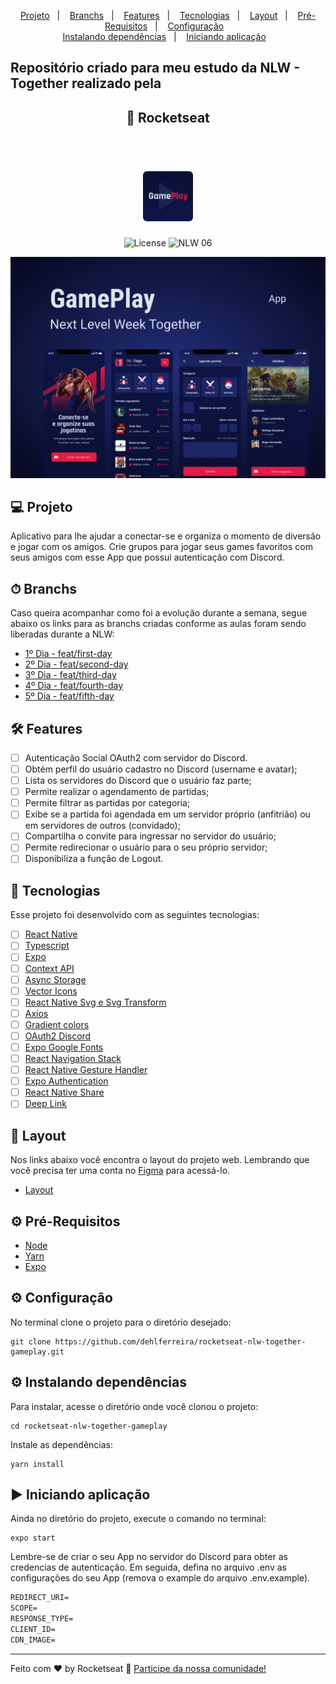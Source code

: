 <p align="center">
  <a href="#-projeto">Projeto</a>&nbsp;&nbsp;&nbsp;|&nbsp;&nbsp;&nbsp;
  <a href="#-branchs">Branchs</a>&nbsp;&nbsp;&nbsp;|&nbsp;&nbsp;&nbsp;
  <a href="#-Features">Features</a>&nbsp;&nbsp;&nbsp;|&nbsp;&nbsp;&nbsp;
  <a href="#-tecnologias">Tecnologias</a>&nbsp;&nbsp;&nbsp;|&nbsp;&nbsp;&nbsp;
  <a href="#-layout">Layout</a>&nbsp;&nbsp;&nbsp;|&nbsp;&nbsp;&nbsp;
  <a href="#-pré-requisitos">Pré-Requisitos</a>&nbsp;&nbsp;&nbsp;|&nbsp;&nbsp;&nbsp;
  <a href="#-configuração">Configuração</a>&nbsp;&nbsp;&nbsp;
  <br>
  <a href="#-instalando-dependências">Instalando dependências</a>&nbsp;&nbsp;&nbsp;|&nbsp;&nbsp;&nbsp;
  <a href="#-iniciando-aplicação">Iniciando aplicação</a>&nbsp;&nbsp;&nbsp;

</p>

## Repositório criado para meu estudo da NLW - Together realizado pela

<h2 align="center">🚀 Rocketseat</h2>

<br>

<h1 align="center">
  <img alt="GamePlay" height="80" title="Plant Manager" src="assets/logo.png" />
</h1>

<p align="center">
  <img alt="License" src="https://img.shields.io/static/v1?label=license&message=MIT&color=E51C44&labelColor=0A1033">

 <img src="https://img.shields.io/static/v1?label=NLW&message=06&color=E51C44&labelColor=0A1033" alt="NLW 06" />
</p>

![cover](assets/cover.png?style=flat)

## 💻 Projeto

Aplicativo para lhe ajudar a conectar-se e organiza o momento de diversão e jogar com os amigos. Crie grupos para jogar seus games favoritos com seus amigos com esse App que possui autenticação com Discord.

## ⏱ Branchs

Caso queira acompanhar como foi a evolução durante a semana, segue abaixo os links para as branchs criadas conforme as aulas foram sendo liberadas durante a NLW:

- [1º Dia - feat/first-day](https://github.com/dehlferreira/rocketseat-nlw-together-gameplay/tree/feat/first-day)
- [2º Dia - feat/second-day](https://github.com/dehlferreira/rocketseat-nlw-together-gameplay/tree/feat/second-day)
- [3º Dia - feat/third-day](https://github.com/dehlferreira/rocketseat-nlw-together-gameplay/tree/feat/third-day)
- [4º Dia - feat/fourth-day](https://github.com/dehlferreira/rocketseat-nlw-together-gameplay/tree/feat/fourth-day)
- [5º Dia - feat/fifth-day](https://github.com/dehlferreira/rocketseat-nlw-together-gameplay/tree/feat/fifth-day)

## 🛠️ Features

- [ ] Autenticação Social OAuth2 com servidor do Discord.
- [ ] Obtém perfil do usuário cadastro no Discord (username e avatar);
- [ ] Lista os servidores do Discord que o usuário faz parte;
- [ ] Permite realizar o agendamento de partidas;
- [ ] Permite filtrar as partidas por categoria;
- [ ] Exibe se a partida foi agendada em um servidor próprio (anfitrião) ou em servidores de outros (convidado);
- [ ] Compartilha o convite para ingressar no servidor do usuário;
- [ ] Permite redirecionar o usuário para o seu próprio servidor;
- [ ] Disponibiliza a função de Logout.

## 🚀 Tecnologias

Esse projeto foi desenvolvido com as seguintes tecnologias:

- [ ] [React Native](https://reactnative.dev/docs/getting-started)
- [ ] [Typescript](https://www.typescriptlang.org/docs/)
- [ ] [Expo](https://docs.expo.io/)
- [ ] [Context API](https://pt-br.reactjs.org/docs/context.html)
- [ ] [Async Storage](https://reactnative.dev/docs/asyncstorage)
- [ ] [Vector Icons](https://docs.expo.io/guides/icons/)
- [ ] [React Native Svg e Svg Transform](https://docs.expo.io/versions/latest/sdk/svg/)
- [ ] [Axios](https://www.npmjs.com/package/axios)
- [ ] [Gradient colors](https://docs.expo.io/versions/latest/sdk/linear-gradient/)
- [ ] [OAuth2 Discord ](https://discord.com/developers/docs/topics/oauth2)
- [ ] [Expo Google Fonts](https://docs.expo.io/guides/using-custom-fonts/)
- [ ] [React Navigation Stack](https://reactnavigation.org/docs/stack-navigator/)
- [ ] [React Native Gesture Handler](https://reactnavigation.org/docs/getting-started)
- [ ] [Expo Authentication](https://docs.expo.io/guides/authentication/)
- [ ] [React Native Share](https://reactnative.dev/docs/share)
- [ ] [Deep Link](https://reactnavigation.org/docs/deep-linking/)

## 🔖 Layout

Nos links abaixo você encontra o layout do projeto web. Lembrando que você precisa ter uma conta no [Figma](http://figma.com/) para acessá-lo.

- [Layout](https://www.figma.com/file/0kv33XYjvOgvKGKHBaiR07/GamePlay-NLW-Together?node-id=58913%3A83)

## ⚙ Pré-Requisitos

- [Node](https://nodejs.org/pt-br/)
- [Yarn](https://yarnpkg.com/getting-started)
- [Expo](https://docs.expo.io/)

## ⚙ Configuração

No terminal clone o projeto para o diretório desejado:

```
git clone https://github.com/dehlferreira/rocketseat-nlw-together-gameplay.git
```

## ⚙ Instalando dependências

Para instalar, acesse o diretório onde você clonou o projeto:

```
cd rocketseat-nlw-together-gameplay
```

Instale as dependências:

```
yarn install
```

## ▶ Iniciando aplicação

Ainda no diretório do projeto, execute o comando no terminal:

```
expo start
```

Lembre-se de criar o seu App no servidor do Discord para obter as credencias de autenticação. Em seguida, defina no arquivo .env as configurações do seu App (remova o example do arquivo .env.example).

```cl
REDIRECT_URI=
SCOPE=
RESPONSE_TYPE=
CLIENT_ID=
CDN_IMAGE=
```

---

Feito com ♥ by Rocketseat :wave: [Participe da nossa comunidade!](https://discordapp.com/invite/gCRAFhc)

 <!-- coisas para acrescentar conforme evolução -->
<!-- - [Layout Mobile](https://www.figma.com/file/X27FfVxAgy9f5IFa7ONlph/Happy-Mobile) -->

